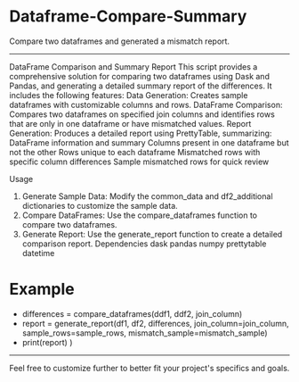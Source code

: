 # Dataframe-Compare-Summary
Compare two dataframes and generated a mismatch report.


---
DataFrame Comparison and Summary Report
This script provides a comprehensive solution for comparing two dataframes using Dask and Pandas, and generating a detailed summary report of the differences. It includes the following features:
Data Generation: Creates sample dataframes with customizable columns and rows.
DataFrame Comparison: Compares two dataframes on specified join columns and identifies rows that are only in one dataframe or have mismatched values.
Report Generation: Produces a detailed report using PrettyTable, summarizing:
DataFrame information and summary
Columns present in one dataframe but not the other
Rows unique to each dataframe
Mismatched rows with specific column differences
Sample mismatched rows for quick review

Usage
1. Generate Sample Data: Modify the common_data and df2_additional dictionaries to customize the sample data.
2. Compare DataFrames: Use the compare_dataframes function to compare two dataframes.
3. Generate Report: Use the generate_report function to create a detailed comparison report.
Dependencies
dask
pandas
numpy
prettytable
datetime

# Example
- differences = compare_dataframes(ddf1, ddf2, join_column)
- report = generate_report(df1, df2, differences, join_column=join_column, sample_rows=sample_rows, mismatch_sample=mismatch_sample)
- print(report)
)
---
Feel free to customize further to better fit your project's specifics and goals.
